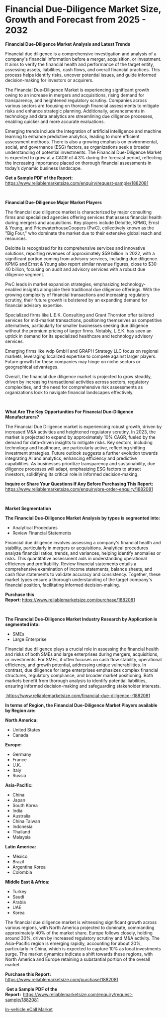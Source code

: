 <p><h1>Financial Due-Diligence Market Size, Growth and Forecast from 2025 - 2032</h1></p><p><strong>Financial Due-Diligence Market Analysis and Latest Trends</strong></p>
<p><p>Financial due diligence is a comprehensive investigation and analysis of a company's financial information before a merger, acquisition, or investment. It aims to verify the financial health and performance of the target entity, assessing assets, liabilities, cash flows, and overall financial practices. This process helps identify risks, uncover potential issues, and guide informed decision-making for investors or acquirers.</p><p>The Financial Due-Diligence Market is experiencing significant growth owing to an increase in mergers and acquisitions, rising demand for transparency, and heightened regulatory scrutiny. Companies across various sectors are focusing on thorough financial assessments to mitigate risks and enhance strategic planning. Additionally, advancements in technology and data analytics are streamlining due diligence processes, enabling quicker and more accurate evaluations.</p><p>Emerging trends include the integration of artificial intelligence and machine learning to enhance predictive analytics, leading to more efficient assessment methods. There is also a growing emphasis on environmental, social, and governance (ESG) factors, as organizations seek a broader understanding of potential investments. The Financial Due-Diligence Market is expected to grow at a CAGR of 4.3% during the forecast period, reflecting the increasing importance placed on thorough financial assessments in today’s dynamic business landscape.</p></p>
<p><strong>Get a Sample PDF of the Report:&nbsp;</strong> <a href="https://www.reliablemarketsize.com/enquiry/request-sample/1882081?utm_campaign=2445&utm_medium=2&utm_source=Github&utm_content=ia&utm_term=11032025&utm_id=financial-due-diligence">https://www.reliablemarketsize.com/enquiry/request-sample/1882081</a></p>
<p>&nbsp;</p>
<p><strong>Financial Due-Diligence Major Market Players</strong></p>
<p><p>The financial due diligence market is characterized by major consulting firms and specialized agencies offering services that assess financial health during mergers and acquisitions. Key players include Deloitte, KPMG, Ernst & Young, and PricewaterhouseCoopers (PwC), collectively known as the "Big Four," who dominate the market due to their extensive global reach and resources. </p><p>Deloitte is recognized for its comprehensive services and innovative solutions, reporting revenues of approximately $59 billion in 2022, with a significant portion coming from advisory services, including due diligence. KPMG and Ernst & Young also report similar revenue figures, close to $30-40 billion, focusing on audit and advisory services with a robust due diligence segment.</p><p>PwC leads in market expansion strategies, emphasizing technology-enabled insights alongside their traditional due diligence offerings. With the growing complexity of financial transactions and increasing regulatory scrutiny, their future growth is bolstered by an expanding demand for financial advisory expertise.</p><p>Specialized firms like L.E.K. Consulting and Grant Thornton offer tailored services for mid-market transactions, positioning themselves as competitive alternatives, particularly for smaller businesses seeking due diligence without the premium pricing of larger firms. Notably, L.E.K. has seen an uptick in demand for its specialized healthcare and technology advisory services.</p><p>Emerging firms like wdp GmbH and GRAPH Strategy LLC focus on regional markets, leveraging localized expertise to compete against larger players. Future growth for these companies may hinge on niche sectors or geographical advantages.</p><p>Overall, the financial due diligence market is projected to grow steadily, driven by increasing transactional activities across sectors, regulatory complexities, and the need for comprehensive risk assessments as organizations look to navigate financial landscapes effectively.</p></p>
<p>&nbsp;</p>
<p><strong>What Are The Key Opportunities For Financial Due-Diligence Manufacturers?</strong></p>
<p><p>The Financial Due Diligence market is experiencing robust growth, driven by increased M&A activities and heightened regulatory scrutiny. In 2023, the market is projected to expand by approximately 10% CAGR, fueled by the demand for data-driven insights to mitigate risks. Key sectors, including technology and healthcare, are particularly active, reflecting shifting investment strategies. Future outlook suggests a further evolution towards integrating AI and analytics, enhancing efficiency and predictive capabilities. As businesses prioritize transparency and sustainability, due diligence processes will adapt, emphasizing ESG factors to attract investors, solidifying its critical role in informed decision-making.</p></p>
<p><strong>Inquire or Share Your Questions If Any Before Purchasing This Report:</strong> <a href="https://www.reliablemarketsize.com/enquiry/pre-order-enquiry/1882081?utm_campaign=2445&utm_medium=2&utm_source=Github&utm_content=ia&utm_term=11032025&utm_id=financial-due-diligence">https://www.reliablemarketsize.com/enquiry/pre-order-enquiry/1882081</a></p>
<p>&nbsp;</p>
<p><strong>Market Segmentation</strong></p>
<p><strong>The Financial Due-Diligence Market Analysis by types is segmented into:</strong></p>
<p><ul><li>Analytical Procedures</li><li>Review Financial Statements</li></ul></p>
<p><p>Financial due diligence involves assessing a company's financial health and stability, particularly in mergers or acquisitions. Analytical procedures analyze financial ratios, trends, and variances, helping identify anomalies or risks. This quantitative assessment aids in understanding operational efficiency and profitability. Review financial statements entails a comprehensive examination of income statements, balance sheets, and cash flow statements to validate accuracy and consistency. Together, these market types ensure a thorough understanding of the target company's financial position, facilitating informed decision-making.</p></p>
<p><strong>Purchase this Report:&nbsp;</strong><a href="https://www.reliablemarketsize.com/purchase/1882081?utm_campaign=2445&utm_medium=2&utm_source=Github&utm_content=ia&utm_term=11032025&utm_id=financial-due-diligence">https://www.reliablemarketsize.com/purchase/1882081</a></p>
<p>&nbsp;</p>
<p><strong>The Financial Due-Diligence Market Industry Research by Application is segmented into:</strong></p>
<p><ul><li>SMEs</li><li>Large Enterprise</li></ul></p>
<p><p>Financial due diligence plays a crucial role in assessing the financial health and risks of both SMEs and large enterprises during mergers, acquisitions, or investments. For SMEs, it often focuses on cash flow stability, operational efficiency, and growth potential, addressing unique vulnerabilities. In contrast, due diligence for large enterprises emphasizes complex financial structures, regulatory compliance, and broader market positioning. Both markets benefit from thorough analysis to identify potential liabilities, ensuring informed decision-making and safeguarding stakeholder interests.</p></p>
<p><a href="https://www.reliablemarketsize.com/financial-due-diligence-r1882081?utm_campaign=2445&utm_medium=2&utm_source=Github&utm_content=ia&utm_term=11032025&utm_id=financial-due-diligence">&nbsp;https://www.reliablemarketsize.com/financial-due-diligence-r1882081</a></p>
<p><strong>In terms of Region, the Financial Due-Diligence Market Players available by Region are:</strong></p>
<p>
    <p> <strong> North America: </strong>
        <ul>
            <li>United States</li>
            <li>Canada</li>
        </ul>
        </p> 
    <p> <strong> Europe: </strong>
        <ul>
            <li>Germany</li>
            <li>France</li>
            <li>U.K.</li>
            <li>Italy</li>
            <li>Russia</li>
        </ul>
        </p> 
    <p> <strong> Asia-Pacific: </strong>
        <ul>
            <li>China</li>
            <li>Japan</li>
            <li>South Korea</li>
            <li>India</li>
            <li>Australia</li>
            <li>China Taiwan</li>
            <li>Indonesia</li>
            <li>Thailand</li>
            <li>Malaysia</li>
        </ul>
        </p> 
    <p> <strong> Latin America: </strong>
        <ul>
            <li>Mexico</li>
            <li>Brazil</li>
            <li>Argentina Korea</li>
            <li>Colombia</li>
        </ul>
        </p> 
    <p> <strong> Middle East & Africa: </strong>
        <ul>
            <li>Turkey</li>
            <li>Saudi</li>
            <li>Arabia</li>
            <li>UAE</li>
            <li>Korea</li>
        </ul>
    </p>
    </p>
<p><p>The financial due diligence market is witnessing significant growth across various regions, with North America projected to dominate, commanding approximately 40% of the market share. Europe follows closely, holding around 30%, driven by increased regulatory scrutiny and M&A activity. The Asia-Pacific region is emerging rapidly, accounting for about 20%, particularly in China, which is expected to capture 10% as local investments surge. The market dynamics indicate a shift towards these regions, with North America and Europe retaining a substantial portion of the overall market.</p></p>
<p><strong>Purchase this Report: </strong><a href="https://www.reliablemarketsize.com/purchase/1882081?utm_campaign=2445&utm_medium=2&utm_source=Github&utm_content=ia&utm_term=11032025&utm_id=financial-due-diligence">https://www.reliablemarketsize.com/purchase/1882081</a></p>
<p>&nbsp;<strong>Get a Sample PDF of the Report:&nbsp;&nbsp;</strong><a href="https://www.reliablemarketsize.com/enquiry/request-sample/1882081?utm_campaign=2445&utm_medium=2&utm_source=Github&utm_content=ia&utm_term=11032025&utm_id=financial-due-diligence">https://www.reliablemarketsize.com/enquiry/request-sample/1882081</a></p>
<p><strong></strong></p>
<p><p><a href="https://github.com/rembaentin6f/Market-Research-Report-List-1/blob/main/in-vehicle-ecall-market.md?utm_campaign=2445&utm_medium=2&utm_source=Github&utm_content=ia&utm_term=11032025&utm_id=financial-due-diligence">In-vehicle eCall Market</a></p></p>
